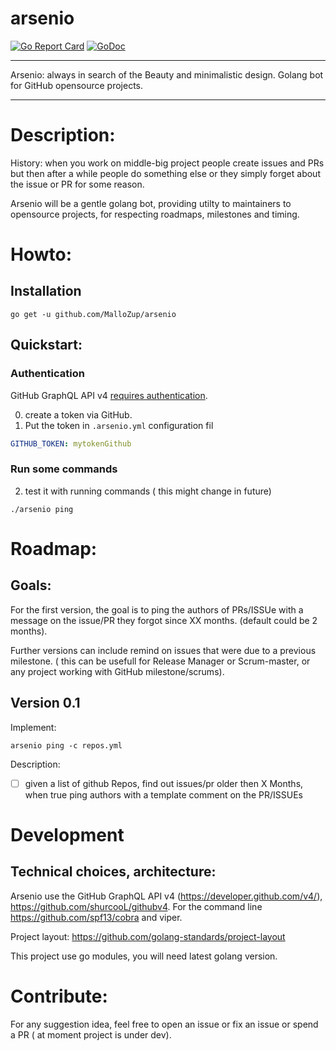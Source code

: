 # arsenio

[![Go Report Card](https://goreportcard.com/badge/github.com/MalloZup/arsenio)](https://goreportcard.com/report/github.com/MalloZup/arsenio)  [![GoDoc](https://godoc.org/github.com/MalloZup/arsenio?status.svg)](https://godoc.org/github.com/MalloZup/arsenio)
___
Arsenio: always in search of the Beauty and minimalistic design. Golang bot for GitHub  opensource projects.
___

# Description:

History: when you work on middle-big project people create issues and PRs but then after a while people do something else or they simply forget about the issue or PR for some reason.

Arsenio will be a gentle golang bot, providing utilty to maintainers to opensource projects, for respecting roadmaps, milestones and timing.


# Howto:

## Installation

```golang 
go get -u github.com/MalloZup/arsenio
```
## Quickstart:

### Authentication

GitHub GraphQL API v4 [requires authentication](https://developer.github.com/v4/guides/forming-calls/#authenticating-with-graphql).

0) create a token via GitHub.
1) Put the token in `.arsenio.yml` configuration fil

```yml
GITHUB_TOKEN: mytokenGithub
```

### Run some commands
2) test it with running commands ( this might change in future)

```golang
./arsenio ping
```
 
# Roadmap: 

## Goals: 

For the first version, the goal is to ping the authors of PRs/ISSUe with a message on the issue/PR they forgot since XX months. (default could be 2 months).

Further versions can include remind on issues that were due to a previous milestone. ( this can be usefull for Release Manager or Scrum-master, or any project working with GitHub milestone/scrums).


## Version 0.1

Implement:

`arsenio ping -c repos.yml` 

Description:
- [ ] given a list of github Repos, find out issues/pr older then X Months, when true ping authors with a  template comment on the PR/ISSUEs


# Development


## Technical choices, architecture:

Arsenio use the GitHub GraphQL API v4 (https://developer.github.com/v4/),  https://github.com/shurcooL/githubv4.
For the command line https://github.com/spf13/cobra and viper.


Project layout: https://github.com/golang-standards/project-layout

This project use go modules, you will need latest golang version.

# Contribute:

For any suggestion idea, feel free to open an issue or fix an issue or spend a PR ( at moment  project is under dev).


